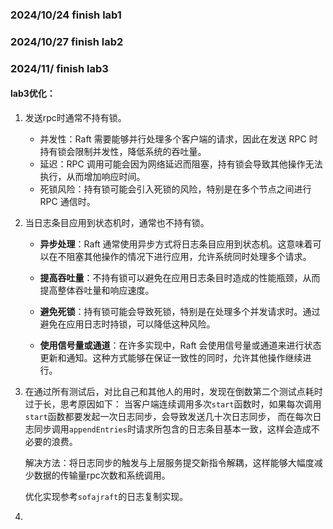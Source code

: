 ### 2024/10/24 finish lab1

### 2024/10/27 finish lab2

### 2024/11/ finish lab3

#### lab3优化：

1. 发送rpc时通常不持有锁。
   * 并发性：Raft 需要能够并行处理多个客户端的请求，因此在发送 RPC 时持有锁会限制并发性，降低系统的吞吐量。
   * 延迟：RPC 调用可能会因为网络延迟而阻塞，持有锁会导致其他操作无法执行，从而增加响应时间。
   * 死锁风险：持有锁可能会引入死锁的风险，特别是在多个节点之间进行 RPC 通信时。

2. 当日志条目应用到状态机时，通常也不持有锁。

   - **异步处理**：Raft 通常使用异步方式将日志条目应用到状态机。这意味着可以在不阻塞其他操作的情况下进行应用，允许系统同时处理多个请求。

   - **提高吞吐量**：不持有锁可以避免在应用日志条目时造成的性能瓶颈，从而提高整体吞吐量和响应速度。

   - **避免死锁**：持有锁可能会导致死锁，特别是在处理多个并发请求时。通过避免在应用日志时持锁，可以降低这种风险。

   - **使用信号量或通道**：在许多实现中，Raft 会使用信号量或通道来进行状态更新和通知。这种方式能够在保证一致性的同时，允许其他操作继续进行。

3. 在通过所有测试后，对比自己和其他人的用时，发现在倒数第二个测试点耗时过于长，思考原因如下：
   当客户端连续调用多次`start`函数时，如果每次调用`start`函数都要发起一次日志同步，会导致发送几十次日志同步，
   而在每次日志同步调用`appendEntries`时请求所包含的日志条目基本一致，这样会造成不必要的浪费。 

    解决方法：将日志同步的触发与上层服务提交新指令解耦，这样能够大幅度减少数据的传输量rpc次数和系统调用。

    优化实现参考`sofajraft`的日志复制实现。

4. 